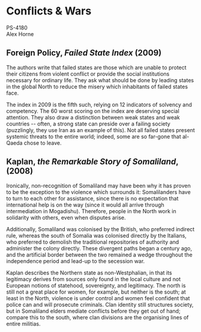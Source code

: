 # Conflicts \& Wars

PS-4180
\
Alex Horne

## Foreign Policy, *Failed State Index* (2009)

The authors write that failed states are those which are unable to protect their citizens from violent conflict or provide the social institutions necessary for ordinary life. They ask what should be done by leading states in the global North to reduce the misery which inhabitants of failed states face. 

The index in 2009 is the fifth such, relying on 12 indicators of solvency and competency. The 60 worst scoring on the index are deserving special attention. They also draw a distinction between weak states and weak countries -- often, a strong state can preside over a failing society (puzzlingly, they use Iran as an example of this). Not all failed states present systemic threats to the entire world; indeed, some are so far-gone that al-Qaeda chose to leave. 

## Kaplan, *the Remarkable Story of Somaliland*, (2008)

Ironically, non-recognition of Somaliland may have been why it has proven to be the exception to the violence which surrounds it: Somalilanders have to turn to each other for assistance, since there is no expectation that international help is on the way (since it would all arrive through intermediation in Mogadishu). Therefore, people in the North work in solidarity with others, even when disputes arise. 

Additionally, Somaliland was colonised by the British, who preferred indirect rule, whereas the south of Somalia was colonised directly by the Italians, who preferred to demolish the traditional repositories of authority and administer the colony directly. These divergent paths began a century ago, and the artificial border between the two remained a wedge throughout the independence period and lead-up to the secession war. 

Kaplan describes the Northern state as non-Westphalian, in that its legitimacy derives from sources only found in the local culture and not European notions of statehood, sovereignty, and legitimacy. The north is still not a great place for women, for example, but neither is the south; at least in the North, violence is under control and women feel confident that police can and will prosecute criminals. Clan identity still structures society, but in Somaliland elders mediate conflicts before they get out of hand; compare this to the south, where clan divisions are the organising lines of entire militias. 
